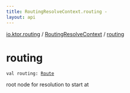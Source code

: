 ```yaml
---
title: RoutingResolveContext.routing - 
layout: api
---
```


<div class='api-docs-breadcrumbs'><a href="../index.html">io.ktor.routing</a> / <a href="index.html">RoutingResolveContext</a> / <a href="./routing.html">routing</a></div>

# routing

<div class="signature"><code><span class="keyword">val </span><span class="identifier">routing</span><span class="symbol">: </span><a href="../-route/index.html"><span class="identifier">Route</span></a></code></div>

root node for resolution to start at


